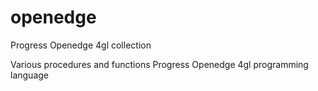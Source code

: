 # openedge
Progress Openedge 4gl collection

Various procedures and functions Progress Openedge 4gl programming language
